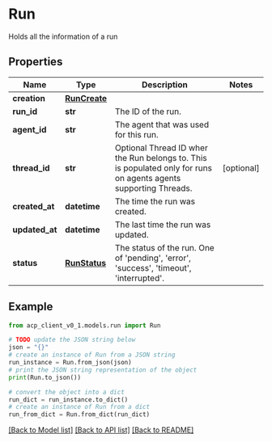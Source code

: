 # Run

Holds all the information of a run

## Properties

Name | Type | Description | Notes
------------ | ------------- | ------------- | -------------
**creation** | [**RunCreate**](RunCreate.md) |  | 
**run_id** | **str** | The ID of the run. | 
**agent_id** | **str** | The agent that was used for this run. | 
**thread_id** | **str** | Optional Thread ID wher the Run belongs to. This is populated only for runs on agents agents supporting Threads. | [optional] 
**created_at** | **datetime** | The time the run was created. | 
**updated_at** | **datetime** | The last time the run was updated. | 
**status** | [**RunStatus**](RunStatus.md) | The status of the run. One of &#39;pending&#39;, &#39;error&#39;, &#39;success&#39;, &#39;timeout&#39;, &#39;interrupted&#39;. | 

## Example

```python
from acp_client_v0_1.models.run import Run

# TODO update the JSON string below
json = "{}"
# create an instance of Run from a JSON string
run_instance = Run.from_json(json)
# print the JSON string representation of the object
print(Run.to_json())

# convert the object into a dict
run_dict = run_instance.to_dict()
# create an instance of Run from a dict
run_from_dict = Run.from_dict(run_dict)
```
[[Back to Model list]](../README.md#documentation-for-models) [[Back to API list]](../README.md#documentation-for-api-endpoints) [[Back to README]](../README.md)


